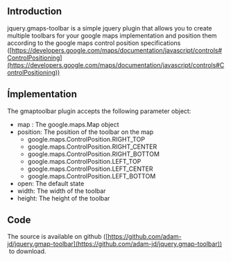 ## Introduction

jquery.gmaps-toolbar is a simple jquery plugin that allows you to create multiple toolbars for your google maps implementation and position them according to the google maps control position specifications ([https://developers.google.com/maps/documentation/javascript/controls#ControlPositioning](https://developers.google.com/maps/documentation/javascript/controls#ControlPositioning))

## Ímplementation
 
 The gmaptoolbar plugin accepts the following parameter object:

*   map : The google.maps.Map object
*   position: The position of the toolbar on the map
    *   google.maps.ControlPosition.RIGHT_TOP
    *   google.maps.ControlPosition.RIGHT_CENTER
    *   google.maps.ControlPosition.RIGHT_BOTTOM
    *   google.maps.ControlPosition.LEFT_TOP
    *   google.maps.ControlPosition.LEFT_CENTER
    *   google.maps.ControlPosition.LEFT_BOTTOM
*   open: The default state
*   width: The width of the toolbar
*   height: The height of the toolbar

## Code

The source is available on github ([https://github.com/adam-jd/jquery.gmap-toolbar](https://github.com/adam-jd/jquery.gmap-toolbar))  to download.
